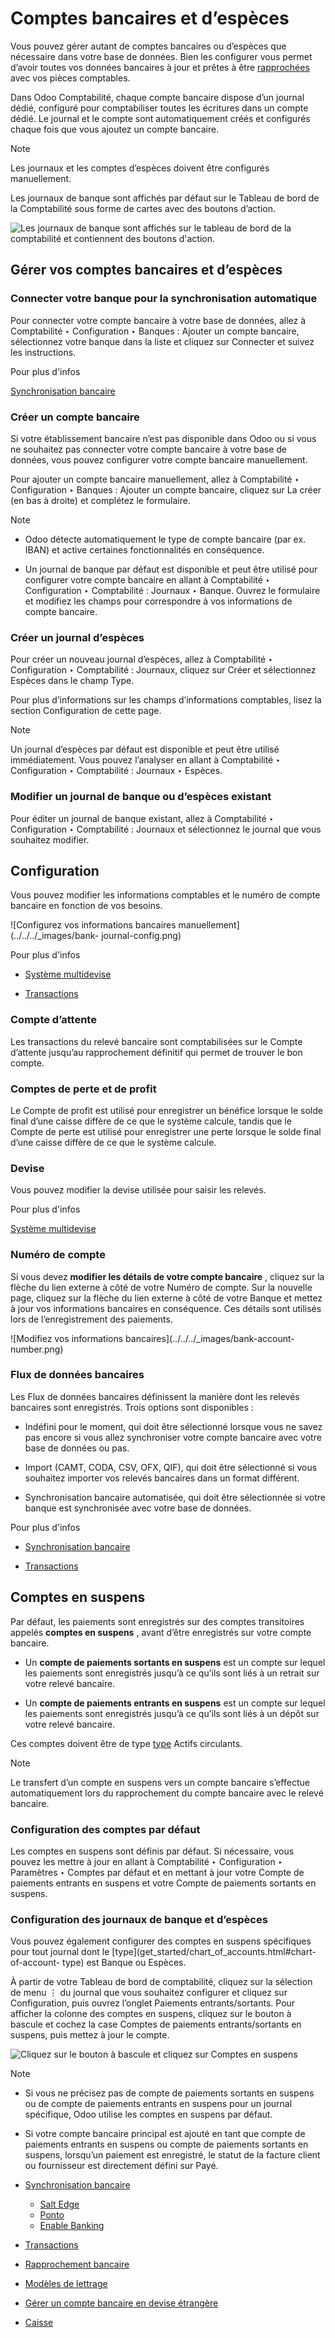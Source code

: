 # Comptes bancaires et d’espèces

Vous pouvez gérer autant de comptes bancaires ou d’espèces que nécessaire dans
votre base de données. Bien les configurer vous permet d’avoir toutes vos
données bancaires à jour et prêtes à être
[rapprochées](bank/reconciliation.html) avec vos pièces comptables.

Dans Odoo Comptabilité, chaque compte bancaire dispose d’un journal dédié,
configuré pour comptabiliser toutes les écritures dans un compte dédié. Le
journal et le compte sont automatiquement créés et configurés chaque fois que
vous ajoutez un compte bancaire.

Note

Les journaux et les comptes d’espèces doivent être configurés manuellement.

Les journaux de banque sont affichés par défaut sur le Tableau de bord de la
Comptabilité sous forme de cartes avec des boutons d’action.

![Les journaux de banque sont affichés sur le tableau de bord de la
comptabilité et contiennent des boutons d'action.](../../../_images/card.png)

## Gérer vos comptes bancaires et d’espèces

### Connecter votre banque pour la synchronisation automatique

Pour connecter votre compte bancaire à votre base de données, allez à
Comptabilité ‣ Configuration ‣ Banques : Ajouter un compte bancaire,
sélectionnez votre banque dans la liste et cliquez sur Connecter et suivez les
instructions.

Pour plus d'infos

[Synchronisation bancaire](bank/bank_synchronization.html)

### Créer un compte bancaire

Si votre établissement bancaire n’est pas disponible dans Odoo ou si vous ne
souhaitez pas connecter votre compte bancaire à votre base de données, vous
pouvez configurer votre compte bancaire manuellement.

Pour ajouter un compte bancaire manuellement, allez à Comptabilité ‣
Configuration ‣ Banques : Ajouter un compte bancaire, cliquez sur La créer (en
bas à droite) et complétez le formulaire.

Note

  * Odoo détecte automatiquement le type de compte bancaire (par ex. IBAN) et active certaines fonctionnalités en conséquence.

  * Un journal de banque par défaut est disponible et peut être utilisé pour configurer votre compte bancaire en allant à Comptabilité ‣ Configuration ‣ Comptabilité : Journaux ‣ Banque. Ouvrez le formulaire et modifiez les champs pour correspondre à vos informations de compte bancaire.

### Créer un journal d’espèces

Pour créer un nouveau journal d’espèces, allez à Comptabilité ‣ Configuration
‣ Comptabilité : Journaux, cliquez sur Créer et sélectionnez Espèces dans le
champ Type.

Pour plus d’informations sur les champs d’informations comptables, lisez la
section Configuration de cette page.

Note

Un journal d’espèces par défaut est disponible et peut être utilisé
immédiatement. Vous pouvez l’analyser en allant à Comptabilité ‣ Configuration
‣ Comptabilité : Journaux ‣ Espèces.

### Modifier un journal de banque ou d’espèces existant

Pour éditer un journal de banque existant, allez à Comptabilité ‣
Configuration ‣ Comptabilité : Journaux et sélectionnez le journal que vous
souhaitez modifier.

## Configuration

Vous pouvez modifier les informations comptables et le numéro de compte
bancaire en fonction de vos besoins.

![Configurez vos informations bancaires manuellement](../../../_images/bank-
journal-config.png)

Pour plus d'infos

  * [Système multidevise](get_started/multi_currency.html)

  * [Transactions](bank/transactions.html)

### Compte d’attente

Les transactions du relevé bancaire sont comptabilisées sur le Compte
d’attente jusqu’au rapprochement définitif qui permet de trouver le bon
compte.

### Comptes de perte et de profit

Le Compte de profit est utilisé pour enregistrer un bénéfice lorsque le solde
final d’une caisse diffère de ce que le système calcule, tandis que le Compte
de perte est utilisé pour enregistrer une perte lorsque le solde final d’une
caisse diffère de ce que le système calcule.

### Devise

Vous pouvez modifier la devise utilisée pour saisir les relevés.

Pour plus d'infos

[Système multidevise](get_started/multi_currency.html)

### Numéro de compte

Si vous devez **modifier les détails de votre compte bancaire** , cliquez sur
la flèche du lien externe à côté de votre Numéro de compte. Sur la nouvelle
page, cliquez sur la flèche du lien externe à côté de votre Banque et mettez à
jour vos informations bancaires en conséquence. Ces détails sont utilisés lors
de l’enregistrement des paiements.

![Modifiez vos informations bancaires](../../../_images/bank-account-
number.png)

### Flux de données bancaires

Les Flux de données bancaires définissent la manière dont les relevés
bancaires sont enregistrés. Trois options sont disponibles :

  * Indéfini pour le moment, qui doit être sélectionné lorsque vous ne savez pas encore si vous allez synchroniser votre compte bancaire avec votre base de données ou pas.

  * Import (CAMT, CODA, CSV, OFX, QIF), qui doit être sélectionné si vous souhaitez importer vos relevés bancaires dans un format différent.

  * Synchronisation bancaire automatisée, qui doit être sélectionnée si votre banque est synchronisée avec votre base de données.

Pour plus d'infos

  * [Synchronisation bancaire](bank/bank_synchronization.html)

  * [Transactions](bank/transactions.html)

## Comptes en suspens

Par défaut, les paiements sont enregistrés sur des comptes transitoires
appelés **comptes en suspens** , avant d’être enregistrés sur votre compte
bancaire.

  * Un **compte de paiements sortants en suspens** est un compte sur lequel les paiements sont enregistrés jusqu’à ce qu’ils sont liés à un retrait sur votre relevé bancaire.

  * Un **compte de paiements entrants en suspens** est un compte sur lequel les paiements sont enregistrés jusqu’à ce qu’ils sont liés à un dépôt sur votre relevé bancaire.

Ces comptes doivent être de type
[type](get_started/chart_of_accounts.html#chart-of-account-type) Actifs
circulants.

Note

Le transfert d’un compte en suspens vers un compte bancaire s’effectue
automatiquement lors du rapprochement du compte bancaire avec le relevé
bancaire.

### Configuration des comptes par défaut

Les comptes en suspens sont définis par défaut. Si nécessaire, vous pouvez les
mettre à jour en allant à Comptabilité ‣ Configuration ‣ Paramètres ‣ Comptes
par défaut et en mettant à jour votre Compte de paiements entrants en suspens
et votre Compte de paiements sortants en suspens.

### Configuration des journaux de banque et d’espèces

Vous pouvez également configurer des comptes en suspens spécifiques pour tout
journal dont le [type](get_started/chart_of_accounts.html#chart-of-account-
type) est Banque ou Espèces.

À partir de votre Tableau de bord de comptabilité, cliquez sur la sélection de
menu ⋮ du journal que vous souhaitez configurer et cliquez sur Configuration,
puis ouvrez l’onglet Paiements entrants/sortants. Pour afficher la colonne des
comptes en suspens, cliquez sur le bouton à bascule et cochez la case Comptes
de paiements entrants/sortants en suspens, puis mettez à jour le compte.

![Cliquez sur le bouton à bascule et cliquez sur Comptes en
suspens](../../../_images/toggle-button.png)

Note

  * Si vous ne précisez pas de compte de paiements sortants en suspens ou de compte de paiements entrants en suspens pour un journal spécifique, Odoo utilise les comptes en suspens par défaut.

  * Si votre compte bancaire principal est ajouté en tant que compte de paiements entrants en suspens ou compte de paiements sortants en suspens, lorsqu’un paiement est enregistré, le statut de la facture client ou fournisseur est directement défini sur Payé.

  * [Synchronisation bancaire](bank/bank_synchronization.html)
    * [Salt Edge](bank/bank_synchronization/saltedge.html)
    * [Ponto](bank/bank_synchronization/ponto.html)
    * [Enable Banking](bank/bank_synchronization/enablebanking.html)
  * [Transactions](bank/transactions.html)
  * [Rapprochement bancaire](bank/reconciliation.html)
  * [Modèles de lettrage](bank/reconciliation_models.html)
  * [Gérer un compte bancaire en devise étrangère](bank/foreign_currency.html)
  * [Caisse](bank/cash_register.html)

